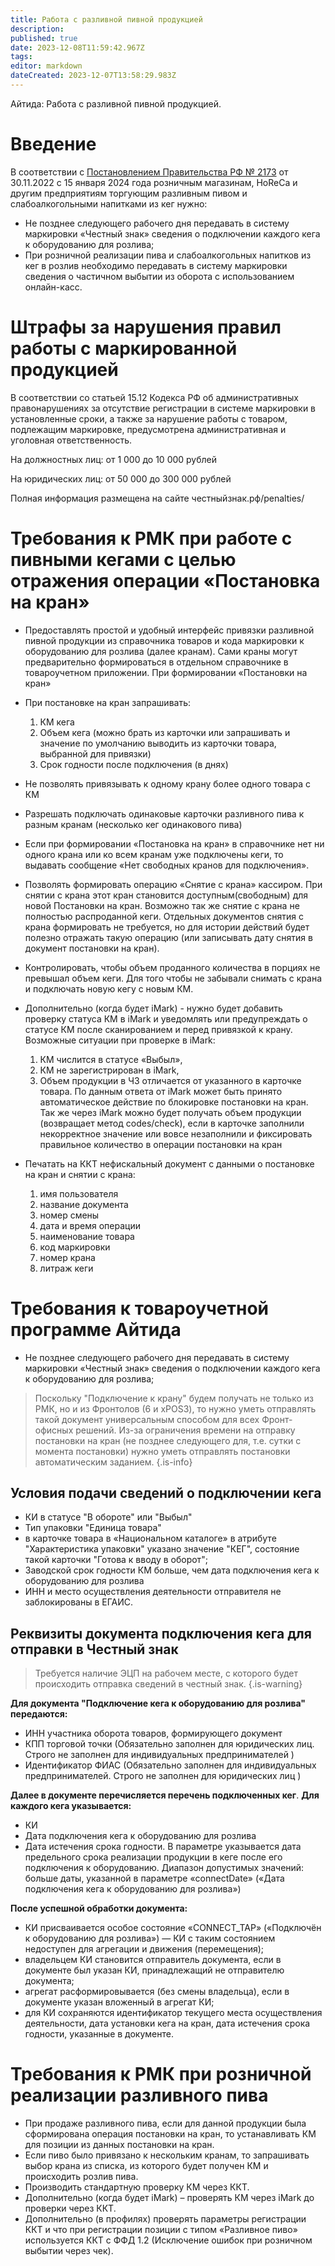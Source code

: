 ```yaml
---
title: Работа с разливной пивной продукцией
description: 
published: true
date: 2023-12-08T11:59:42.967Z
tags: 
editor: markdown
dateCreated: 2023-12-07T13:58:29.983Z
---
```


Айтида: Работа с разливной пивной продукцией.

# Введение

В соответствии с [Постановлением Правительства РФ № 2173](https://xn--80ajghhoc2aj1c8b.xn--p1ai/upload/%D0%9F%D0%BE%D1%81%D1%82%D0%B0%D0%BD%D0%BE%D0%B2%D0%BB%D0%B5%D0%BD%D0%B8%D0%B5%20%D0%9F%D1%80%D0%B0%D0%B2%D0%B8%D1%82%D0%B5%D0%BB%D1%8C%D1%81%D1%82%D0%B2%D0%B0%20%E2%84%962173.pdf) от 30.11.2022 с 15 января 2024 года розничным магазинам, HoReCa и другим предприятиям торгующим разливным пивом и слабоалкогольными напитками из кег нужно:

-   Не позднее следующего рабочего дня передавать в систему маркировки «Честный знак» сведения о подключении каждого кега к оборудованию для розлива;
-   При розничной реализации пива и слабоалкогольных напитков из кег в розлив необходимо передавать в систему маркировки сведения о частичном выбытии из оборота с использованием онлайн-касс.

# Штрафы за нарушения правил работы с маркированной продукцией

В соответствии со статьей 15.12 Кодекса РФ об административных правонарушениях за отсутствие регистрации в системе маркировки в установленные сроки, а также за нарушение работы с товаром, подлежащим маркировке, предусмотрена административная и уголовная ответственность.

На должностных лиц: от 1 000 до 10 000 рублей

На юридических лиц: от 50 000 до 300 000 рублей

Полная информация размещена на сайте честныйзнак.рф/penalties/

# Требования к РМК при работе с пивными кегами с целью отражения операции «Постановка на кран»

- Предоставлять простой и удобный интерфейс привязки разливной пивной продукции из справочника товаров и кода маркировки к оборудованию для розлива (далее кранам). Сами краны могут предварительно формироваться в отдельном справочнике в товароучетном приложении. При формировании «Постановки на кран»
- При постановке на кран запрашивать:
	1. КМ кега
	2. Объем кега (можно брать из карточки или запрашивать и значение по умолчанию выводить из карточки товара, выбранной для привязки)
	3. Срок годности после подключения (в днях)
  
- Не позволять привязывать к одному крану более одного товара c КМ
- Разрешать подключать одинаковые карточки разливного пива к разным кранам (несколько кег одинакового пива)
- Если при формировании «Постановка на кран» в справочнике нет ни одного крана или ко всем кранам уже подключены кеги, то выдавать сообщение «Нет свободных кранов для подключения».
- Позволять формировать операцию «Снятие с крана» кассиром. При снятии с крана этот кран становится доступным(свободным) для новой Постановки на кран. Возможно так же снятие с крана не полностью распроданной кеги. Отдельных документов снятия с крана формировать не требуется, но для истории действий будет полезно отражать такую операцию (или записывать дату снятия в документ постановки на кран).
- Контролировать, чтобы объем проданного количества в порциях не превышал объем кеги. Для того чтобы не забывали снимать с крана и подключать новую кегу с новым КМ.
- Дополнительно (когда будет iMark) - нужно будет добавить проверку статуса КМ в iMark и уведомлять или предупреждать о статусе КМ после сканированием и перед привязкой к крану. Возможные ситуации при проверке в iMark: 
	1. КМ числится в статусе «Выбыл», 
	2. КМ не зарегистрирован в iMark, 
	3. Объем продукции в ЧЗ отличается от указанного в карточке товара. По данным ответа от iMark может быть принято автоматическое действие по блокировке постановки на кран. Так же через iMark можно будет получать объем продукции (возвращает метод codes/check), если в карточке заполнили некорректное значение или вовсе незаполнили и фиксировать правильное количество в операции постановки на кран
- Печатать на ККТ нефискальный документ с данными о постановке на кран и снятии с крана:

    1. имя пользователя
    2. название документа
    3. номер смены
    4. дата и время операции
    5. наименование товара
    6. код маркировки
    7. номер крана
    8. литраж кеги
    
# Требования к товароучетной программе Айтида

- Не позднее следующего рабочего дня передавать в систему маркировки «Честный знак» сведения о подключении каждого кега к оборудованию для розлива;

> Поскольку "Подключение к крану" будем получать не только из РМК, но и из Фронтолов (6 и xPOS3), то нужно уметь отправлять такой документ универсальным способом для всех Фронт-офисных решений. 
> Из-за ограничения времени на отправку постановки на кран (не позднее следующего для, т.е. сутки с момента постановки) нужно уметь отправлять постановки автоматическим заданием.
{.is-info}


## Условия подачи сведений о подключении кега
- КИ в статусе "В обороте" или "Выбыл"
- Тип упаковки "Единица товара"
- в карточке товара в «Национальном каталоге» в атрибуте "Характеристика упаковки" указано значение "КЕГ", состояние такой карточки "Готова к вводу в оборот";
- Заводской срок годности КМ больше, чем дата подключения кега к оборудованию для розлива
- ИНН и место осуществления деятельности отправителя не заблокированы в ЕГАИС.

## Реквизиты документа подключения кега для отправки в Честный знак
> Требуется наличие ЭЦП на рабочем месте, с которого будет происходить отправка сведений в честный знак.
{.is-warning}

**Для документа "Подключение кега к оборудованию для розлива" передаются:**
- ИНН участника оборота товаров, формирующего документ
- КПП торговой точки (Обязательно заполнен для юридических лиц. Строго не заполнен для индивидуальных предпринимателей )
- Идентификатор ФИАС (Обязательно заполнен для индивидуальных предпринимателей. Строго не заполнен для юридических лиц )

**Далее в документе перечисляется перечень подключенных кег**.
**Для каждого кега указывается:**
- КИ 
- Дата подключения кега к оборудованию для розлива
- Дата истечения срока годности. В параметре указывается дата предельного срока реализации продукции в кеге после его подключения к оборудованию. Диапазон допустимых значений: больше даты, указанной в параметре «connectDate» («Дата подключения кега к оборудованию для розлива»)


**После успешной обработки документа:**
- КИ присваивается особое состояние «CONNECT_TAP» («Подключён к оборудованию для розлива») — КИ с таким состоянием недоступен для агрегации и движения (перемещения);
- владельцем КИ становится отправитель документа, если в документе был указан КИ, принадлежащий не отправителю документа;
- агрегат расформировывается (без смены владельца), если в документе указан вложенный в агрегат КИ;
- для КИ сохраняются идентификатор текущего места осуществления деятельности, дата установки кега на кран, дата истечения срока годности, указанные в документе.

# Требования к РМК при розничной реализации разливного пива

-   При продаже разливного пива, если для данной продукции была сформирована операция постановки на кран, то устанавливать КМ для позиции из данных постановки на кран.
-   Если пиво было привязано к нескольким кранам, то запрашивать выбор крана из списка, из которого будет получен КМ и происходить розлив пива.
-   Производить стандартную проверку КМ через ККТ.
-   Дополнительно (когда будет iMark) – проверять КМ через iMark до проверки через ККТ.
-   Дополнительно (в профилях) проверять параметры регистрации ККТ и что при регистрации позиции с типом «Разливное пиво» используется ККТ с ФФД 1.2 (Исключение ошибок при розничном выбытии через чек).
